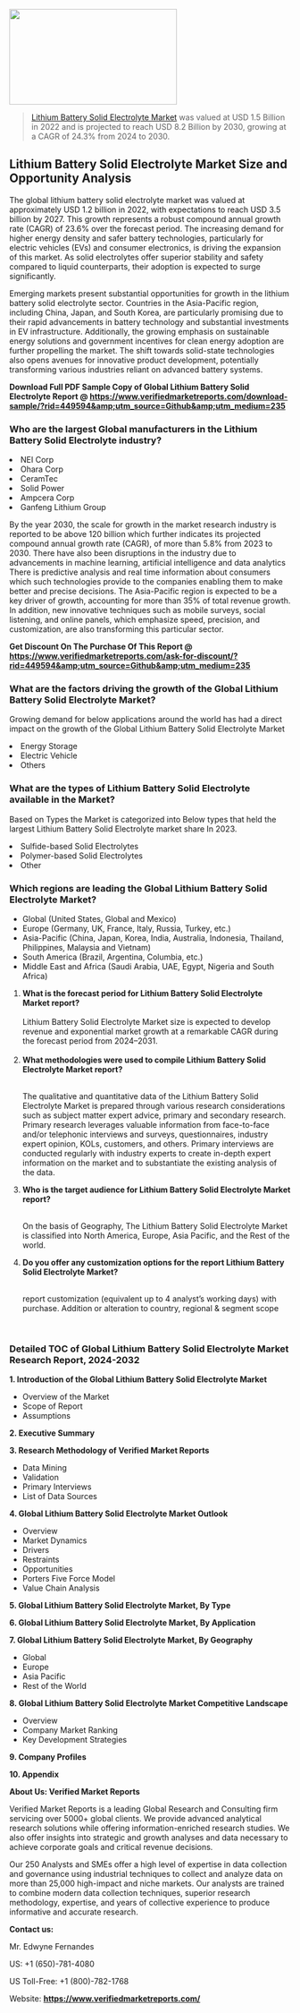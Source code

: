 <img src="https://ffe5etoiles.com/wp-content/uploads/2024/12/MST1-300x171.png" alt="" width="300" height="171" class="alignnone size-medium wp-image-20088" /><blockquote><p><p><a href="https://www.verifiedmarketreports.com/download-sample/?rid=449594&utm_source=Github&utm_medium=235" target="_blank">Lithium Battery Solid Electrolyte Market</a> was valued at USD 1.5 Billion in 2022 and is projected to reach USD 8.2 Billion by 2030, growing at a CAGR of 24.3% from 2024 to 2030.</p></blockquote><p><h2>Lithium Battery Solid Electrolyte Market Size and Opportunity Analysis</h2> <p>The global lithium battery solid electrolyte market was valued at approximately USD 1.2 billion in 2022, with expectations to reach USD 3.5 billion by 2027. This growth represents a robust compound annual growth rate (CAGR) of 23.6% over the forecast period. The increasing demand for higher energy density and safer battery technologies, particularly for electric vehicles (EVs) and consumer electronics, is driving the expansion of this market. As solid electrolytes offer superior stability and safety compared to liquid counterparts, their adoption is expected to surge significantly.</p> <p>Emerging markets present substantial opportunities for growth in the lithium battery solid electrolyte sector. Countries in the Asia-Pacific region, including China, Japan, and South Korea, are particularly promising due to their rapid advancements in battery technology and substantial investments in EV infrastructure. Additionally, the growing emphasis on sustainable energy solutions and government incentives for clean energy adoption are further propelling the market. The shift towards solid-state technologies also opens avenues for innovative product development, potentially transforming various industries reliant on advanced battery systems.</p> </p><p class=""><strong>Download Full PDF Sample Copy of Global Lithium Battery Solid Electrolyte Report @ <a href="https://www.verifiedmarketreports.com/download-sample/?rid=449594&amp;utm_source=Github&amp;utm_medium=235" target="_blank">https://www.verifiedmarketreports.com/download-sample/?rid=449594&amp;utm_source=Github&amp;utm_medium=235</a></strong></p><h3 id="" class="">Who are the largest Global manufacturers in the Lithium Battery Solid Electrolyte industry?</h3><p><li>NEI Corp</li><li> Ohara Corp</li><li> CeramTec</li><li> Solid Power</li><li> Ampcera Corp</li><li> Ganfeng Lithium Group</li></p><div class=""><div class="" dir="" data-message-author-role="" data-message-id="" data-message-model-slug=""><div class=""><div class=""><div class=""><div class="" dir="" data-message-author-role="" data-message-id="" data-message-model-slug=""><div class=""><div class=""><p>By the year 2030, the scale for growth in the market research industry is reported to be above 120 billion which further indicates its projected compound annual growth rate (CAGR), of more than 5.8% from 2023 to 2030. There have also been disruptions in the industry due to advancements in machine learning, artificial intelligence and data analytics There is predictive analysis and real time information about consumers which such technologies provide to the companies enabling them to make better and precise decisions. The Asia-Pacific region is expected to be a key driver of growth, accounting for more than 35% of total revenue growth. In addition, new innovative techniques such as mobile surveys, social listening, and online panels, which emphasize speed, precision, and customization, are also transforming this particular sector.</p><p><strong>Get Discount On The Purchase Of This Report @&nbsp; <a href="https://www.verifiedmarketreports.com/ask-for-discount/?rid=449594&amp;utm_source=Github&amp;utm_medium=235" target="_blank">https://www.verifiedmarketreports.com/ask-for-discount/?rid=449594&amp;utm_source=Github&amp;utm_medium=235</a></strong></p></div></div></div></div></div></div></div></div><h3 id="" class="">What are the factors driving the growth of the Global Lithium Battery Solid Electrolyte Market?</h3><p id="" class="">Growing demand for below applications around the world has had a direct impact on the growth of the Global Lithium Battery Solid Electrolyte Market</p><p id="" class=""><li>Energy Storage</li><li> Electric Vehicle</li><li> Others</li></p><h3 id="" class="">What are the types of Lithium Battery Solid Electrolyte available in the Market?</h3><p id="" class="">Based on Types the Market is categorized into Below types that held the largest Lithium Battery Solid Electrolyte market share In 2023.</p><p id="" class=""><li>Sulfide-based Solid Electrolytes</li><li> Polymer-based Solid Electrolytes</li><li> Other</li></p><h3 id="" class="">Which regions are leading the Global Lithium Battery Solid Electrolyte Market?</h3><ul><li>Global (United States, Global and Mexico)</li><li>Europe (Germany, UK, France, Italy, Russia, Turkey, etc.)</li><li>Asia-Pacific (China, Japan, Korea, India, Australia, Indonesia, Thailand, Philippines, Malaysia and Vietnam)</li><li>South America (Brazil, Argentina, Columbia, etc.)</li><li>Middle East and Africa (Saudi Arabia, UAE, Egypt, Nigeria and South Africa)</li></ul><p><ol><li><strong>What is the forecast period for Lithium Battery Solid Electrolyte Market report?<br /></strong><br /><span data-sheets-root="1" data-sheets-value="{&quot;1&quot;:2,&quot;2&quot;:&quot;XXXX size is expected to develop revenue and exponential market growth at a remarkable CAGR during the forecast period from 2024&ndash;2030.&quot;}" data-sheets-userformat="{&quot;2&quot;:12674,&quot;4&quot;:{&quot;1&quot;:2,&quot;2&quot;:16776960},&quot;10&quot;:2,&quot;11&quot;:0,&quot;15&quot;:&quot;Arial&quot;,&quot;16&quot;:12}">Lithium Battery Solid Electrolyte Market size is expected to develop revenue and exponential market growth at a remarkable CAGR during the forecast period from 2024&ndash;2031.</span><br /><br /></li><li><strong>What methodologies were used to compile Lithium Battery Solid Electrolyte Market report?<br /><br /></strong><p>The qualitative and quantitative data of the&nbsp;Lithium Battery Solid Electrolyte Market is prepared through various research considerations such as subject matter expert advice, primary and secondary research. Primary research leverages valuable information from face-to-face and/or telephonic interviews and surveys, questionnaires, industry expert opinion, KOLs, customers, and others. Primary interviews are conducted regularly with industry experts to create in-depth expert information on the market and to substantiate the existing analysis of the data.&nbsp;</p></li><li><strong>Who is the target audience for Lithium Battery Solid Electrolyte Market report?<br /><br /></strong><p>On the basis of Geography, The&nbsp;Lithium Battery Solid Electrolyte Market is classified into North America, Europe, Asia Pacific, and the Rest of the world.</p></li><li><strong>Do you offer any customization options for the report Lithium Battery Solid Electrolyte Market?<br /><br /></strong><p>report customization (equivalent up to 4 analyst&rsquo;s working days) with purchase. Addition or alteration to country, regional &amp; segment scope</p><p>&nbsp;</p></li></ol></p><h3 id="" class="">Detailed TOC of Global Lithium Battery Solid Electrolyte Market Research Report, 2024-2032</h3><p id="" class=""><strong>1. Introduction of the Global Lithium Battery Solid Electrolyte Market</strong></p><ul><li>Overview of the Market</li><li>Scope of Report</li><li>Assumptions</li></ul><p id="" class=""><strong>2. Executive Summary</strong></p><p id="" class=""><strong>3. Research Methodology of&nbsp;Verified Market Reports</strong></p><ul><li>Data Mining</li><li>Validation</li><li>Primary Interviews</li><li>List of Data Sources</li></ul><p id="" class=""><strong>4. Global Lithium Battery Solid Electrolyte Market Outlook</strong></p><ul><li>Overview</li><li>Market Dynamics</li><li>Drivers</li><li>Restraints</li><li>Opportunities</li><li>Porters Five Force Model</li><li>Value Chain Analysis</li></ul><p id="" class=""><strong>5. Global Lithium Battery Solid Electrolyte Market, By&nbsp;Type</strong></p><p id="" class=""><strong>6. Global Lithium Battery Solid Electrolyte Market, By Application</strong></p><p id="" class=""><strong>7. Global Lithium Battery Solid Electrolyte Market, By Geography</strong></p><ul><li>Global</li><li>Europe</li><li>Asia Pacific</li><li>Rest of the World</li></ul><p id="" class=""><strong>8. Global Lithium Battery Solid Electrolyte Market Competitive Landscape</strong></p><ul><li>Overview</li><li>Company Market Ranking</li><li>Key Development Strategies</li></ul><p id="" class=""><strong>9. Company Profiles</strong></p><p id="" class=""><strong>10. Appendix</strong></p><p id="" class=""><strong>About Us: Verified Market Reports</strong></p><p id="" class="">Verified Market Reports is a leading Global Research and Consulting firm servicing over 5000+ global clients. We provide advanced analytical research solutions while offering information-enriched research studies. We also offer insights into strategic and growth analyses and data necessary to achieve corporate goals and critical revenue decisions.</p><p id="" class="">Our 250 Analysts and SMEs offer a high level of expertise in data collection and governance using industrial techniques to collect and analyze data on more than 25,000 high-impact and niche markets. Our analysts are trained to combine modern data collection techniques, superior research methodology, expertise, and years of collective experience to produce informative and accurate research.</p><p id="" class=""><strong>Contact us:</strong></p><p id="" class="">Mr. Edwyne Fernandes</p><p id="" class="">US: +1 (650)-781-4080</p><p id="" class="">US Toll-Free: +1 (800)-782-1768</p><p id="" class="">Website: <a target="" data-test-app-aware-link=""><strong>https://www.verifiedmarketreports.com/</strong></a></p>

